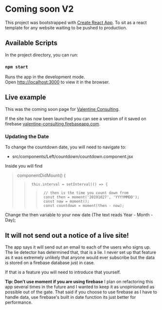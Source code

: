 # Coming soon V2

This project was bootstrapped with [Create React App](https://github.com/facebook/create-react-app). To sit as a react template for any website waiting to be pushed to production.

## Available Scripts

In the project directory, you can run:

### `npm start`

Runs the app in the development mode.<br />
Open [http://localhost:3000](http://localhost:3000) to view it in the browser.

## Live example

This was the coming soon page for [Valentine Consulting](http://valentineconsulting.net/).

If the site has now been launched you can see a version of it saved on firebase [valentine-consulting.firebaseapp.com](valentine-consulting.firebaseapp.com).

### Updating the Date

To change the countdown date, you will need to navigate to:

- src/components/Left/countdown/countdown.component.jsx

Inside you will find

> componentDidMount() {
>
> >      this.interval = setInterval(() => {
> >
> > >      // then is the time you count down from
> > >      const then = moment('20191027', 'YYYYMMDD');
> > >      const now = moment();
> > >      const countdown = moment(then - now);

Change the then variable to your new date (The text reads Year - Month - Day);

## **It will not send out a notice of a live site!**

The app says it will send out an email to each of the users who signs up. The lie detector has determined that, that is a lie. I never set up that feature as it was extremely unlikely that anyone would ever subscribe but the data is stored on a firebase database just in case.

If that is a feature you will need to introduce that yourself.

**Tip: Don’t use moment if you are using firebase**
I plan on refactoring this app several times in the future and I wanted to keep it as unopinionated as possible out of the gate. That said if you choose to use firebase as I have to handle data, use firebase's built in date function its just better for performance.
